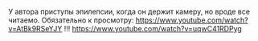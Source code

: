 У автора приступы эпилепсии, когда он держит камеру, но вроде все читаемо.
Обязательно к просмотру: https://www.youtube.com/watch?v=AtBk9RSeYJY !!!
https://www.youtube.com/watch?v=uqwC41RDPyg

